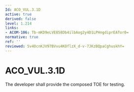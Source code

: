 ```yaml
---
Id: ACO_VUL.3.1D
active: true
derived: false
level: 1.214
links:
- ACOM-106: Tb-mKD9eLVE858Db4ilbAog2y4D1LPHngdiprEATor0=
normative: true
ref: ''
reviewed: 5v4OcnKJV97BVvu4KOflzX_d-v-7JKzBQpaCghuskhY=
---
```


# ACO_VUL.3.1D

The developer shall provide the composed TOE for testing.